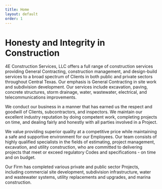 ```yaml
---
title: Home
layout: default
order: 1
---
```


# Honesty and Integrity in Construction

4E Construction Services, LLC offers a full range of construction services providing General Contracting, construction management, and design-build services to a broad spectrum of Clients in both public and private sectors throughout Central Texas.  Our emphasis is General Contracting in site work and subdivision development.  Our services include  excavation, paving, concrete structures, storm drainage, water, wastewater, electrical, and telecommunications improvements. 
 
We conduct our business in a manner that has earned us the respect and goodwill of Clients, subcontractors, and inspectors.  We  maintain our excellent industry reputation by doing competent work, completing projects on time, and dealing fairly and honestly with all parties involved in a Project.   

We value providing superior quality at a competitive price while maintaining a safe and supportive environment for our Employees.  Our team consists of highly qualified specialists in the fields of estimating, project management, excavation, and utility construction, who are committed to delivering projects that meet or exceed  regulatory Codes and specifications - on time and on budget. 
 
Our Firm has completed various private and public sector Projects, including commercial site development, subdivision infrastructure, water and wastewater systems, utility replacements and upgrades, and  marina construction.